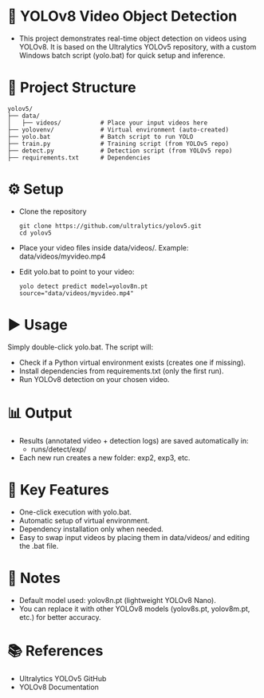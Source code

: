 # 📄 **YOLOv8 Video Object Detection**

- This project demonstrates real-time object detection on videos using YOLOv8.
It is based on the Ultralytics YOLOv5 repository, with a custom Windows batch script (yolo.bat) for quick setup and inference.

# 📂 **Project Structure**
```
yolov5/
├── data/
│   ├── videos/           # Place your input videos here
├── yolovenv/             # Virtual environment (auto-created)
├── yolo.bat              # Batch script to run YOLO
├── train.py              # Training script (from YOLOv5 repo)
├── detect.py             # Detection script (from YOLOv5 repo)
├── requirements.txt      # Dependencies
```
# ⚙️ **Setup**

- Clone the repository
  
  ```
  git clone https://github.com/ultralytics/yolov5.git
  cd yolov5
- Place your video files inside data/videos/. Example: data/videos/myvideo.mp4
- Edit yolo.bat to point to your video:
  
  ```
  yolo detect predict model=yolov8n.pt source="data/videos/myvideo.mp4"

# ▶️ **Usage**

Simply double-click yolo.bat.
The script will:

  - Check if a Python virtual environment exists (creates one if missing).
  - Install dependencies from requirements.txt (only the first run).
  - Run YOLOv8 detection on your chosen video.

# 📊 **Output**

- Results (annotated video + detection logs) are saved automatically in:
  - runs/detect/exp/
- Each new run creates a new folder: exp2, exp3, etc.

# 🔑 **Key Features**

- One-click execution with yolo.bat.
- Automatic setup of virtual environment.
- Dependency installation only when needed.
- Easy to swap input videos by placing them in data/videos/ and editing the .bat file.

# 📌 **Notes**

- Default model used: yolov8n.pt (lightweight YOLOv8 Nano).
- You can replace it with other YOLOv8 models (yolov8s.pt, yolov8m.pt, etc.) for better accuracy.

# 📚 **References**
- Ultralytics YOLOv5 GitHub
- YOLOv8 Documentation
